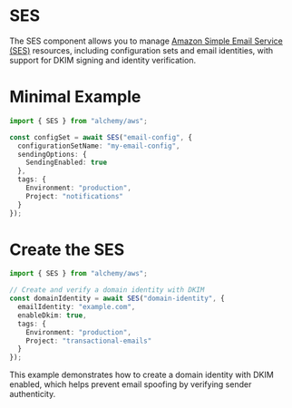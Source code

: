 # SES

The SES component allows you to manage [Amazon Simple Email Service (SES)](https://aws.amazon.com/ses/) resources, including configuration sets and email identities, with support for DKIM signing and identity verification.

# Minimal Example

```ts
import { SES } from "alchemy/aws";

const configSet = await SES("email-config", {
  configurationSetName: "my-email-config",
  sendingOptions: {
    SendingEnabled: true
  },
  tags: {
    Environment: "production",
    Project: "notifications"
  }
});
```

# Create the SES

```ts
import { SES } from "alchemy/aws";

// Create and verify a domain identity with DKIM
const domainIdentity = await SES("domain-identity", {
  emailIdentity: "example.com",
  enableDkim: true,
  tags: {
    Environment: "production",
    Project: "transactional-emails"
  }
});
```

This example demonstrates how to create a domain identity with DKIM enabled, which helps prevent email spoofing by verifying sender authenticity.